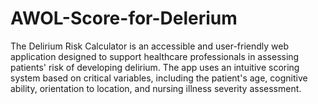 # AWOL-Score-for-Delerium

The Delirium Risk Calculator is an accessible and user-friendly web application designed to support healthcare professionals in assessing patients' risk of developing delirium. The app uses an intuitive scoring system based on critical variables, including the patient's age, cognitive ability, orientation to location, and nursing illness severity assessment.
